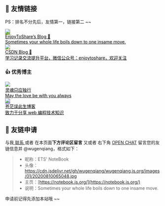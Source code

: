 ##  🥂 友情链接

PS：排名不分先后，友情第一，链接第二 ~~



<div class="friends">
     <a class="a-friend" target="_blank" style="background-color:#98b755;color:black" href="https://wugenqiang.github.io/">
        <img class="blog-avatar" src="https://gitee.com/wugenqiang/PictureBed/raw/master/NoteBook/20200617115404.jpg">
        <div class="text-container">
            <div class="name">EnjoyToShare’s Blog 🎁</div>
            <div class="description">Sometimes your whole life boils down to one insame move.</div>
        </div>
    </a>
    <a class="a-friend" target="_blank" style="background-color:#FCE5BF;color:black" href="https://blog.csdn.net/wugenqiang">
        <img class="blog-avatar" src="https://gitee.com/wugenqiang/PictureBed/raw/master/NoteBook/20200617115404.jpg">
        <div class="text-container">
            <div class="name">CSDN Blog 🎁</div>
            <div class="description">学习记录交流提升平台，微信公众号：enjoytoshare，欢迎关注</div>
        </div>
    </a>
</div>


### 👍 优秀博主



<div class="friends">
     <a class="a-friend" target="_blank" style="background-color:white;color:black" href="https://puppetsheep.cn">
        <img class="blog-avatar" src="https://gitee.com/wugenqiang/PictureBed/raw/master/NoteBook/20200706122049.png">
        <div class="text-container">
            <div class="name">灵魂只应独行</div>
            <div class="description">May the love be with you always</div>
        </div>
    </a>
	<a class="a-friend" target="_blank" style="background-color:#b2a1f2;color:black" href="https://www.cangmangai.cn/">
        <img class="blog-avatar" src="https://gitee.com/wugenqiang/PictureBed/raw/master/images01/20200722195805.jpg">
        <div class="text-container">
            <div class="name">苍茫误此生博客 </div>
            <div class="description">致力于分享 web 编程技术知识</div>
        </div>
    </a>	
</div>



## 📃 友链申请

与我[ 联系 ](https://notebook.js.org/#/关于/?id=💌-联系)或者 在本页面**下方评论区留言** 又或者 右下角 [OPEN CHAT](https://gitter.im/enjoytoshare/community) 留言您的友链信息并 @wugenqiang，格式如下：

> * 昵称：ETS' NoteBook
> * 头像：https://cdn.jsdelivr.net/gh/wugenqiang/wugenqiang.js.org/images/01/20200810065048.jpg
> * 主页：[https://notebook.js.org/](https://notebook.js.org/)
> * 说明：Sometimes your whole life boils down to one insame move.

申请前记得先添加本站哦 ~~

